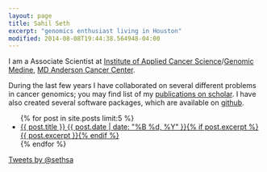 ```yaml
---
layout: page
title: Sahil Seth
excerpt: "genomics enthusiast living in Houston"
modified: 2014-08-08T19:44:38.564948-04:00
---
```



I am a Associate Scientist at [Institute of Applied Cancer Science](http://www.mdanderson.org/education-and-research/departments-programs-and-labs/programs-centers-institutes/institute-for-applied-cancer-science/index.html)/[Genomic Medine](http://www.mdanderson.org/education-and-research/departments-programs-and-labs/departments-and-divisions/genomic-medicine/index.html), [MD Anderson Cancer Center](http://www.cancermoonshots.org/research/).

During the last few years I have collaborated on several different problems in cancer genomics; you may find list of my [publications on scholar](https://scholar.google.com/citations?user=aXwxLwEAAAAJ). I have also created several software packages, which are available on [github](http://github.com/sahilseth).

<ul class="post-list">
{% for post in site.posts limit:5 %}
  <li><article><a href="{{ site.url }}{{ post.url }}">{{ post.title }} <span class="entry-date"><time datetime="{{ post.date | date_to_xmlschema }}">{{ post.date | date: "%B %d, %Y" }}</time></span>{% if post.excerpt %} <span class="excerpt">{{ post.excerpt }}</span>{% endif %}</a></article></li>
{% endfor %}
</ul>

<p></p>
<a class="twitter-timeline" href="https://twitter.com/sethsa" data-widget-id="668688191826694144">Tweets by @sethsa</a>
<script>
!function(d,s,id){var js,fjs=d.getElementsByTagName(s)[0],p=/^http:/.test(d.location)?'http':'https';
if(!d.getElementById(id)){
  js=d.createElement(s);
  js.id=id;js.src=p+"://platform.twitter.com/widgets.js";
  fjs.parentNode.insertBefore(js,fjs);
  }}(document,"script","twitter-wjs");
</script>
